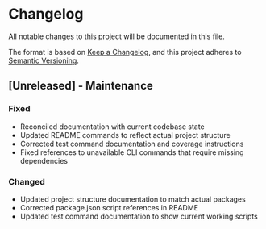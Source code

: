 # Changelog

All notable changes to this project will be documented in this file.

The format is based on [Keep a Changelog](https://keepachangelog.com/en/1.0.0/),
and this project adheres to [Semantic Versioning](https://semver.org/spec/v2.0.0.html).

## [Unreleased] - Maintenance

### Fixed
- Reconciled documentation with current codebase state
- Updated README commands to reflect actual project structure
- Corrected test command documentation and coverage instructions
- Fixed references to unavailable CLI commands that require missing dependencies

### Changed
- Updated project structure documentation to match actual packages
- Corrected package.json script references in README
- Updated test command documentation to show current working scripts